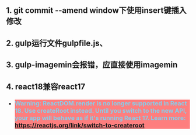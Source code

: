 
## 1. git commit --amend window下使用insert键插入修改

## 2. gulp运行文件gulpfile.js、

## 3. gulp-imagemin会报错，应直接使用imagemin

## 4. react18兼容react17
- ### <p style="color:skyblue; background: rgba(255,0,0,0.5)"> Warning: ReactDOM.render is no longer supported in React 18. Use createRoot instead. Until you switch to the new API, your app will behave as if it's running React 17. Learn more: https://reactjs.org/link/switch-to-createroot</p>